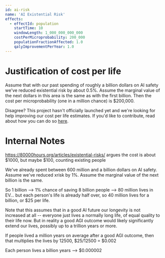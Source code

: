 ```yaml
---
id: ai-risk
name: 'AI Existential Risk'
effects:
  - effectId: population
    startTime: 10
    windowLength: 1_000_000_000_000
    costPerMicroprobability: 200_000
    populationFractionAffected: 1.0
    qalyImprovementPerYear: 1.0
---
```


# Justification of cost per life

Assume that with our past spending of roughly a billion dollars on AI safety we've reduced existential risk by about 0.5%. Assume the marginal value of the next dollars in this area is the same
as with the first billion. Then the cost per microprobability (one in a million chance) is $200,000.

Disagree? This project hasn't officially launched yet and we're looking for help improving our cost per life estimates.
If you'd like to contribute, read about how you can do so [here](https://github.com/impactlist/impactlist/blob/master/CONTRIBUTING.md).

# Internal Notes

https://80000hours.org/articles/existential-risks/ argues the cost is about $1000, but maybe $100, counting existing people

We've already spent between 600 million and a billion dollars on AI safety. Assume we've reduced xrisk by 1%. Assume the marginal value of the next billion is the same.

So 1 billion --> 1% chance of saving 8 billion people --> 80 million lives in EV... but each person's life is already half over, so 40 million lives for a billion, or $25 per life.

Note that this assumes that in a good AI future our longevity is not increased at all -- everyone just lives a normally long life, of equal quality to their life now.
But in reality a good AGI outcome would likely significantly extend our lives, possibly up to a trillion years or more.

If people lived a million years on average after a good AGI outcome, then that multiplies the lives by 12500, $25/12500 = $0.002

Each person lives a billion years --> $0.000002
